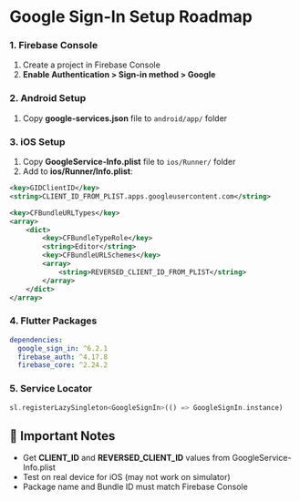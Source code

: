 # Google Sign-In Setup Roadmap

### 1. Firebase Console
1. Create a project in Firebase Console
2. **Enable Authentication > Sign-in method > Google**

### 2. Android Setup
1. Copy **google-services.json** file to `android/app/` folder

### 3. iOS Setup
1. Copy **GoogleService-Info.plist** file to `ios/Runner/` folder
2. Add to **ios/Runner/Info.plist**:
```xml
<key>GIDClientID</key>
<string>CLIENT_ID_FROM_PLIST.apps.googleusercontent.com</string>

<key>CFBundleURLTypes</key>
<array>
    <dict>
        <key>CFBundleTypeRole</key>
        <string>Editor</string>
        <key>CFBundleURLSchemes</key>
        <array>
            <string>REVERSED_CLIENT_ID_FROM_PLIST</string>
        </array>
    </dict>
</array>
```

### 4. Flutter Packages
```yaml
dependencies:
  google_sign_in: ^6.2.1
  firebase_auth: ^4.17.8
  firebase_core: ^2.24.2
```

### 5. Service Locator
```dart
sl.registerLazySingleton<GoogleSignIn>(() => GoogleSignIn.instance)
```

## 🔑 Important Notes

- Get **CLIENT_ID** and **REVERSED_CLIENT_ID** values from GoogleService-Info.plist
- Test on real device for iOS (may not work on simulator)
- Package name and Bundle ID must match Firebase Console
